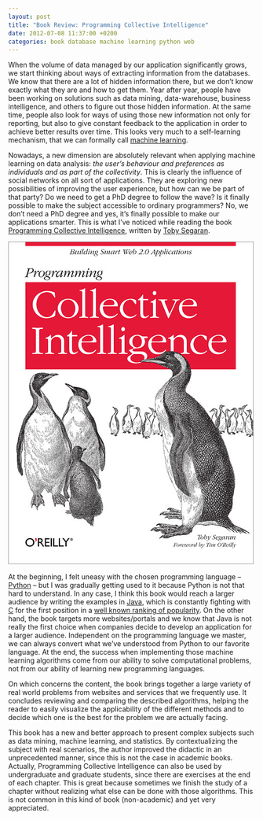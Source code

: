 ```yaml
---
layout: post
title: "Book Review: Programming Collective Intelligence"
date: 2012-07-08 11:37:00 +0200
categories: book database machine learning python web
---
```


When the volume of data managed by our application significantly grows, we start thinking about ways of extracting information from the databases. We know that there are a lot of hidden information there, but we don’t know exactly what they are and how to get them. Year after year, people have been working on solutions such as data mining, data-warehouse, business intelligence, and others to figure out those hidden information. At the same time, people also look for ways of using those new information not only for reporting, but also to give constant feedback to the application in order to achieve better results over time. This looks very much to a self-learning mechanism, that we can formally call [machine learning](http://en.wikipedia.org/wiki/Machine_learning).

Nowadays, a new dimension are absolutely relevant when applying machine learning on data analysis: _the user’s behaviour and preferences as individuals and as part of the collectivity_. This is clearly the influence of social networks on all sort of applications. They are exploring new possibilities of improving the user experience, but how can we be part of that party? Do we need to get a PhD degree to follow the wave? Is it finally possible to make the subject accessible to ordinary programmers? No, we don’t need a PhD degree and yes, it’s finally possible to make our applications smarter. This is what I’ve noticed while reading the book [Programming Collective Intelligence](http://shop.oreilly.com/product/9780596529321.do), written by [Toby Segaran](http://kiwitobes.com/).

![lrg.jpg](/images/posts/lrg.jpg)

At the beginning, I felt uneasy with the chosen programming language – [Python](http://www.python.org/) – but I was gradually getting used to it because Python is not that hard to understand. In any case, I think this book would reach a larger audience by writing the examples in [Java](http://www.oracle.com/technetwork/java/index.html), which is constantly fighting with [C](http://www.cprogramming.com/) for the first position in a [well known ranking of popularity](http://www.tiobe.com/index.php/content/paperinfo/tpci/index.html). On the other hand, the book targets more websites/portals and we know that Java is not really the first choice when companies decide to develop an application for a larger audience. Independent on the programming language we master, we can always convert what we’ve understood from Python to our favorite language. At the end, the <span style="background-color: white;">success when implementing those machine learning algorithms come from</span> our ability to solve computational problems, not from our ability of learning new programming languages.

On which concerns the content, the book brings together a large variety of real world problems <span style="background-color: white;">from websites and services that we frequently </span><span style="background-color: white;">use. It concludes reviewing and comparing the described algorithms, helping</span><span style="background-color: white;"> the reader to easily visualize the applicability of the different methods and </span><span style="background-color: white;">to decide which one is the best for the problem we are actually facing.</span>

<span style="background-color: white;">This book has a new and better approach to present complex subjects such as data mining, machine learning, and statistics. By contextualizing the subject with real scenarios, the author improved the didactic in an unprecedented manner, since this is</span><span style="background-color: white;"> not the case in academic books. Actually, Programming Collective Intelligence can also be used by undergraduate and graduate students, since t</span><span style="background-color: white;">here are exercises at the end of each chapter. This is great because sometimes we finish the study of a chapter without realizing what else can be done with those algorithms. This is not common in this kind of book (non-academic) and yet very appreciated.</span>
